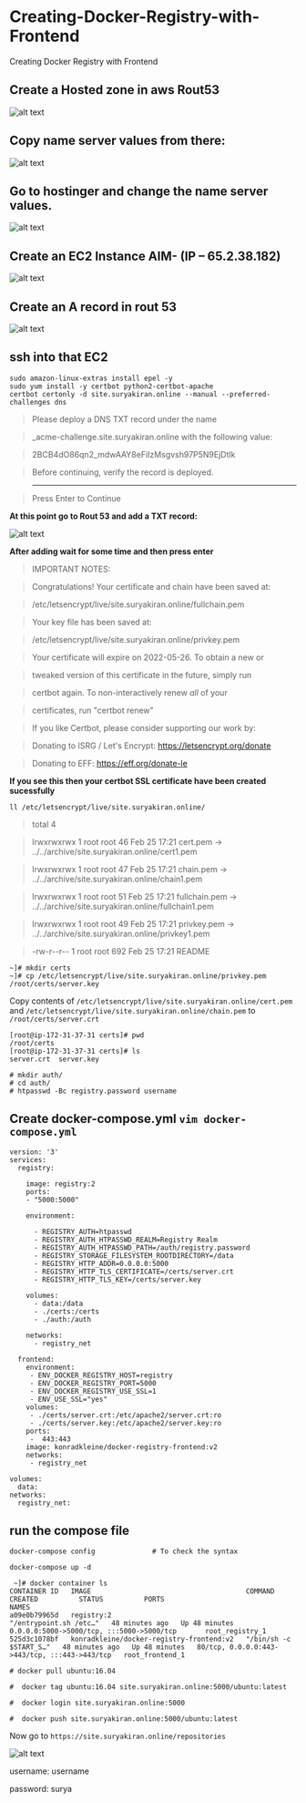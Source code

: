 # Creating-Docker-Registry-with-Frontend
Creating Docker Registry with Frontend

## Create a Hosted zone in aws Rout53

![alt text](https://github.com/SuryakiranSubramaniam/Creating-Docker-Registry-with-Frontend/blob/main/img/rout53.png)

## Copy name server values from there:

![alt text](https://github.com/SuryakiranSubramaniam/Creating-Docker-Registry-with-Frontend/blob/main/img/ns-aws.png)

## Go to hostinger and change the name server values.

![alt text](https://github.com/SuryakiranSubramaniam/Creating-Docker-Registry-with-Frontend/blob/main/img/ns-hostinger.png)

## Create an EC2 Instance AIM- (IP – 65.2.38.182)

![alt text]()

## Create an A record in rout 53

![alt text](https://github.com/SuryakiranSubramaniam/Creating-Docker-Registry-with-Frontend/blob/main/img/a-record.png)

## ssh into that EC2

```
sudo amazon-linux-extras install epel -y
sudo yum install -y certbot python2-certbot-apache
certbot certonly -d site.suryakiran.online --manual --preferred-challenges dns
```


> Please deploy a DNS TXT record under the name

> _acme-challenge.site.suryakiran.online with the following value:

> 2BCB4dO86qn2_mdwAAY8eFiIzMsgvsh97P5N9EjDtlk

> Before continuing, verify the record is deployed.

> - - - - - - - - - - - - - - - - - - - - - - - - - - - - - - - - - - - - - - - -

> Press Enter to Continue

**At this point go to Rout 53 and add a TXT record:**

![alt text](https://github.com/SuryakiranSubramaniam/Creating-Docker-Registry-with-Frontend/blob/main/img/txt-record.png)

**After adding wait for some time and then press enter**

> IMPORTANT NOTES:

> Congratulations! Your certificate and chain have been saved at:

> /etc/letsencrypt/live/site.suryakiran.online/fullchain.pem

> Your key file has been saved at:

> /etc/letsencrypt/live/site.suryakiran.online/privkey.pem

> Your certificate will expire on 2022-05-26. To obtain a new or

> tweaked version of this certificate in the future, simply run

> certbot again. To non-interactively renew *all* of your

> certificates, run "certbot renew"

> If you like Certbot, please consider supporting our work by:

> Donating to ISRG / Let's Encrypt:   https://letsencrypt.org/donate

> Donating to EFF:                    https://eff.org/donate-le
 
**If you see this then your certbot SSL certificate have been created sucessfully**

```
ll /etc/letsencrypt/live/site.suryakiran.online/
```
> total 4

> lrwxrwxrwx 1 root root  46 Feb 25 17:21 cert.pem -> ../../archive/site.suryakiran.online/cert1.pem

> lrwxrwxrwx 1 root root  47 Feb 25 17:21 chain.pem -> ../../archive/site.suryakiran.online/chain1.pem

> lrwxrwxrwx 1 root root  51 Feb 25 17:21 fullchain.pem -> ../../archive/site.suryakiran.online/fullchain1.pem

> lrwxrwxrwx 1 root root  49 Feb 25 17:21 privkey.pem -> ../../archive/site.suryakiran.online/privkey1.pem

> -rw-r--r-- 1 root root 692 Feb 25 17:21 README

```
~]# mkdir certs
~]# cp /etc/letsencrypt/live/site.suryakiran.online/privkey.pem /root/certs/server.key 
```

Copy contents of `/etc/letsencrypt/live/site.suryakiran.online/cert.pem` and `/etc/letsencrypt/live/site.suryakiran.online/chain.pem` to `/root/certs/server.crt`

```
[root@ip-172-31-37-31 certs]# pwd
/root/certs
[root@ip-172-31-37-31 certs]# ls
server.crt  server.key
```


```
# mkdir auth/
# cd auth/
# htpasswd -Bc registry.password username
```

## Create docker-compose.yml `vim docker-compose.yml` 

```
version: '3'
services:
  registry:

    image: registry:2
    ports:
    - "5000:5000"

    environment:

      - REGISTRY_AUTH=htpasswd
      - REGISTRY_AUTH_HTPASSWD_REALM=Registry Realm
      - REGISTRY_AUTH_HTPASSWD_PATH=/auth/registry.password
      - REGISTRY_STORAGE_FILESYSTEM_ROOTDIRECTORY=/data
      - REGISTRY_HTTP_ADDR=0.0.0.0:5000
      - REGISTRY_HTTP_TLS_CERTIFICATE=/certs/server.crt
      - REGISTRY_HTTP_TLS_KEY=/certs/server.key

    volumes:
      - data:/data
      - ./certs:/certs
      - ./auth:/auth

    networks:
      - registry_net

  frontend:
    environment:
     - ENV_DOCKER_REGISTRY_HOST=registry
     - ENV_DOCKER_REGISTRY_PORT=5000
     - ENV_DOCKER_REGISTRY_USE_SSL=1
     - ENV_USE_SSL="yes"
    volumes:
     - ./certs/server.crt:/etc/apache2/server.crt:ro
     - ./certs/server.key:/etc/apache2/server.key:ro
    ports:
     -  443:443
    image: konradkleine/docker-registry-frontend:v2
    networks:
     - registry_net

volumes:
  data:
networks:
  registry_net:
```

## run the compose file

```
docker-compose config              # To check the syntax

docker-compose up -d

 ~]# docker container ls
CONTAINER ID   IMAGE                                      COMMAND                  CREATED          STATUS          PORTS                                           NAMES
a09e0b79965d   registry:2                                 "/entrypoint.sh /etc…"   48 minutes ago   Up 48 minutes   0.0.0.0:5000->5000/tcp, :::5000->5000/tcp       root_registry_1
525d3c1078bf   konradkleine/docker-registry-frontend:v2   "/bin/sh -c $START_S…"   48 minutes ago   Up 48 minutes   80/tcp, 0.0.0.0:443->443/tcp, :::443->443/tcp   root_frontend_1
```


```
# docker pull ubuntu:16.04

#  docker tag ubuntu:16.04 site.suryakiran.online:5000/ubuntu:latest

#  docker login site.suryakiran.online:5000

#  docker push site.suryakiran.online:5000/ubuntu:latest
```

Now go to `https://site.suryakiran.online/repositories`

![alt text](https://github.com/SuryakiranSubramaniam/Creating-Docker-Registry-with-Frontend/blob/main/img/site.png)

username: username

password: surya
